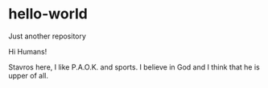 # hello-world
Just another repository

Hi Humans!

Stavros here, I like P.A.O.K. and sports.
I believe in God and I think that he is upper of all.



